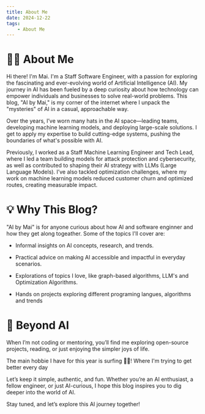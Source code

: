 ```yaml
---
title: About Me
date: 2024-12-22
tags:
    - About Me
---
```


# 👩‍💻 About Me

Hi there! I'm Mai. I'm a Staff Software Engineer, with a passion for exploring the fascinating and ever-evolving world of Artificial Intelligence (AI). My journey in AI has been fueled by a deep curiosity about how technology can empower individuals and businesses to solve real-world problems. This blog, "AI by Mai," is my corner of the internet where I unpack the "mysteries" of AI in a casual, approachable way.

Over the years, I’ve worn many hats in the AI space—leading teams, developing machine learning models, and deploying large-scale solutions. I get to apply my expertise to build cutting-edge systems, pushing the boundaries of what's possible with AI.

Previously, I worked as a Staff Machine Learning Engineer and Tech Lead, where I led a team building models for attack protection and cybersecurity, as well as contributed to shaping their AI strategy with LLMs (Large Language Models). I’ve also tackled optimization challenges, where my work on machine learning models reduced customer churn and optimized routes, creating measurable impact.

# 💡 Why This Blog?

"AI by Mai" is for anyone curious about how AI and software enginner and how they get along togeather. Some of the topics I'll cover are: 

* Informal insights on AI concepts, research, and trends.

* Practical advice on making AI accessible and impactful in everyday scenarios.

* Explorations of topics I love, like graph-based algorithms, LLM's and Optimization Algorithms.

* Hands on projects exploring different programing langues, algorithms and trends


# 🚀 Beyond AI

When I’m not coding or mentoring, you’ll find me exploring open-source projects, reading, or just enjoying the simpler joys of life. 

The main hobbie I have for this year is surfing 🏄‍♀️! Where I'm trying to get better every day

Let’s keep it simple, authentic, and fun. Whether you’re an AI enthusiast, a fellow engineer, or just AI-curious, I hope this blog inspires you to dig deeper into the world of AI.

Stay tuned, and let’s explore this AI journey together!
